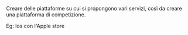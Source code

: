 Creare delle piattaforme su cui si propongono vari servizi, così da creare una piattaforma di competizione.

Eg: Ios con l'Apple store